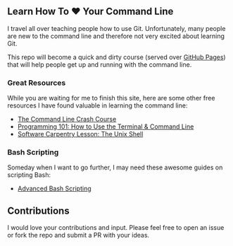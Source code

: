 ## Learn How To :heart: Your Command Line

I travel all over teaching people how to use Git. Unfortunately, many people are new to the command line and therefore not very excited about learning Git.

This repo will become a quick and dirty course (served over [GitHub Pages](https://pages.github.com/)) that will help people get up and running with the command line.

### Great Resources

While you are waiting for me to finish this site, here are some other free resources I have found valuable in learning the command line:

- [The Command Line Crash Course](http://cli.learncodethehardway.org/book/)
- [Programming 101: How to Use the Terminal & Command Line](http://www.galvanize.com/blog/how-to-use-the-terminal-command-line/#.Vry5rpMrKqA)
- [Software Carpentry Lesson: The Unix Shell](http://swcarpentry.github.io/shell-novice/)

### Bash Scripting

Someday when I want to go further, I may need these awesome guides on scripting Bash:

- [Advanced Bash Scripting](http://www.tldp.org/LDP/abs/html/index.html)

## Contributions

I would love your contributions and input. Please feel free to open an issue or fork the repo and submit a PR with your ideas.

